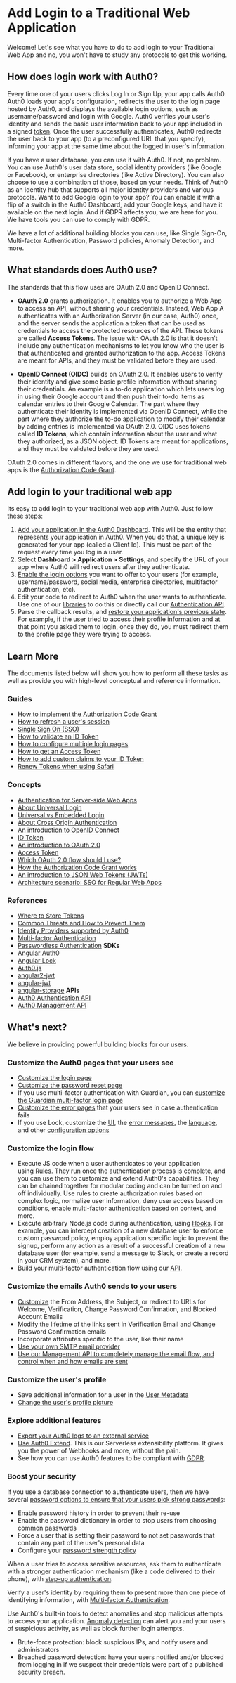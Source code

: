 # Add Login to a Traditional Web Application

Welcome! Let's see what you have to do to add login to your Traditional Web App and no, you won't have to study any protocols to get this working.

## How does login work with Auth0?

Every time one of your users clicks Log In or Sign Up, your app calls Auth0. Auth0 loads your app's configuration, redirects the user to the login page hosted by Auth0, and displays the available login options, such as username/password and login with Google. Auth0 verifies your user's identity and sends the basic user information back to your app included in a signed [token](/tokens/id-token). Once the user successfully authenticates, Auth0 redirects the user back to your app (to a preconfigured URL that you specify), informing your app at the same time about the logged in user's information. 

If you have a user database, you can use it with Auth0. If not, no problem. You can use Auth0's user data store, social identity providers (like Google or Facebook), or enterprise directories (like Active Directory). You can also choose to use a combination of those, based on your needs. Think of Auth0 as an identity hub that supports all major identity providers and various protocols. Want to add Google login to your app? You can enable it with a flip of a switch in the Auth0 Dashboard, add your Google keys, and have it available on the next login. And if GDPR affects you, we are here for you. We have tools you can use to comply with GDPR. 

We have a lot of additional building blocks you can use, like Single Sign-On, Multi-factor Authentication, Password policies, Anomaly Detection, and more.

## What standards does Auth0 use?

The standards that this flow uses are OAuth 2.0 and OpenID Connect.

- **OAuth 2.0** grants authorization. It enables you to authorize a Web App to access an API, without sharing your credentials. Instead, Web App A authenticates with an Authorization Server (in our case, Auth0) once, and the server sends the application a token that can be used as credentials to access the protected resources of the API. These tokens are called **Access Tokens**. The issue with OAuth 2.0 is that it doesn't include any authentication mechanisms to let you know who the user is that authenticated and granted authorization to the app. Access Tokens are meant for APIs, and they must be validated before they are used.

- **OpenID Connect (OIDC)** builds on OAuth 2.0. It enables users to verify their identity and give some basic profile information without sharing their credentials. An example is a to-do application which lets users log in using their Google account and then push their to-do items as calendar entries to their Google Calendar. The part where they authenticate their identity is implemented via OpenID Connect, while the part where they authorize the to-do application to modify their calendar by adding entries is implemented via OAuth 2.0. OIDC uses tokens called **ID Tokens**, which contain information about the user and what they authorized, as a JSON object. ID Tokens are meant for applications, and they must be validated before they are used.

OAuth 2.0 comes in different flavors, and the one we use for traditional web apps is the [Authorization Code Grant](/application-auth/current/server-side-web).

## Add login to your traditional web app

Its easy to add login to your traditional web app with Auth0. Just follow these steps:

1. [Add your application in the Auth0 Dashboard](/applications/spa). This will be the entity that represents your application in Auth0. When you do that, a unique key is generated for your app (called a Client Id). This must be part of the request every time you log in a user.
2. Select **Dashboard > Application > Settings**, and specify the URL of your app where Auth0 will redirect users after they authenticate.
3. [Enable the login options](/identityproviders) you want to offer to your users (for example, username/password, social media, enterprise directories, multifactor authentication, etc).
4. Edit your code to redirect to Auth0 when the user wants to authenticate. Use one of our [libraries](/libraries) to do this or directly call our [Authentication API](/api/authentication#authorization-code-grant).
5. Parse the callback results, and [restore your application's previous state](/protocols/oauth2/oauth-state#how-to-use-the-parameter-to-restore-state). For example, if the user tried to access their profile information and at that point you asked them to login, once they do, you must redirect them to the profile page they were trying to access.

## Learn More

The documents listed below will show you how to perform all these tasks as well as provide you with high-level conceptual and reference information.

### Guides

- [How to implement the Authorization Code Grant](/application-auth/current/server-side-web)
- [How to refresh a user's session](/api-auth/tutorials/silent-authentication)
- [Single Sign On (SSO)](/sso/current/single-page-apps)
- [How to validate an ID Token](/tokens/id-token#validate-an-id-token)
- [How to configure multiple login pages](/hosted-pages/login#configure-multiple-pages-by-using-separate-tenants)
- [How to get an Access Token](/tokens/access-token)
- [How to add custom claims to your ID Token](/scopes/current#example-add-custom-claims)
- [Renew Tokens when using Safari](/api-auth/token-renewal-in-safari)

### Concepts

- [Authentication for Server-side Web Apps](/application-auth/current/server-side-web)
- [About Universal Login](/hosted-pages/login#about-universal-login)
- [Universal vs Embedded Login](/guides/login/universal-vs-embedded)
- [About Cross Origin Authentication](/cross-origin-authentication)
- [An introduction to OpenID Connect](/protocols/oidc)
- [ID Token](/tokens/id-token)
- [An introduction to OAuth 2.0](/protocols/oauth2)
- [Access Token](/tokens/access-token)
- [Which OAuth 2.0 flow should I use?](/api-auth/which-oauth-flow-to-use)
- [How the Authorization Code Grant works](/api-auth/grant/authorization-code)
- [An introduction to JSON Web Tokens (JWTs)](/jwt)
- [Architecture scenario: SSO for Regular Web Apps](/architecture-scenarios/web-app-sso)

### References

- [Where to Store Tokens](/security/store-tokens)
- [Common Threats and How to Prevent Them](/security/common-threats)
- [Identity Providers supported by Auth0](/connections)
- [Multi-factor Authentication](/multifactor-authentication)
- [Passwordless Authentication](/connections/passwordless)
**SDKs**
- [Angular Auth0](https://github.com/auth0/angular-auth0)
- [Angular Lock](https://github.com/auth0/angular-lock)
- [Auth0.js](https://github.com/auth0/auth0.js)
- [angular2-jwt](https://github.com/auth0/angular2-jwt)
- [angular-jwt](https://github.com/auth0/angular-jwt)
- [angular-storage](https://github.com/auth0/angular-storage)
**APIs**
- [Auth0 Authentication API](/api/authentication)
- [Auth0 Management API](/api/management/v2)



## What's next?

We believe in providing powerful building blocks for our users. 

### Customize the Auth0 pages that your users see

- [Customize the login page](/hosted-pages/login)
- [Customize the password reset page](/hosted-pages/password-reset)
- If you use multi-factor authentication with Guardian, you can [customize the Guardian multi-factor login page](/hosted-pages/password-reset)
- [Customize the error pages](/hosted-pages/error-pages) that your users see in case authentication fails
- If you use Lock, customize the [UI](/libraries/lock/v11/ui-customization), the [error messages](/libraries/lock/v11/customizing-error-messages), the [language](/libraries/lock/v11/i18n), and other [configuration options](/libraries/lock/v11/configuration)

### Customize the login flow

- Execute JS code when a user authenticates to your application using [Rules](/rules). They run once the authentication process is complete, and you can use them to customize and extend Auth0's capabilities. They can be chained together for modular coding and can be turned on and off individually. Use rules to create authorization rules based on complex logic, normalize user information, deny user access based on conditions, enable multi-factor authentication based on context, and more.
- Execute arbitrary Node.js code during authentication, using [Hooks](/hooks). For example, you can intercept creation of a new database user to enforce custom password policy, employ application specific logic to prevent the signup, perform any action as a result of a successful creation of a new database user (for example, send a message to Slack, or create a record in your CRM system), and more.
- Build your multi-factor authentication flow using our [API](/multifactor-authentication/api).

### Customize the emails Auth0 sends to your users

- [Customize](/email/templates) the From Address, the Subject, or redirect to URLs for Welcome, Verification, Change Password Confirmation, and Blocked Account Emails
- Modify the lifetime of the links sent in Verification Email and Change Password Confirmation emails
- Incorporate attributes specific to the user, like their name
- [Use your own SMTP email provider](/email/providers)
- [Use our Management API to completely manage the email flow, and control when and how emails are sent](/email/custom)

### Customize the user's profile

- Save additional information for a user in the [User Metadata](/metadata)
- [Change the user's profile picture](/user-profile/user-picture)

### Explore additional features

- [Export your Auth0 logs to an external service](/extensions#export-auth0-logs-to-an-external-service)
- [Use Auth0 Extend](https://goextend.io/). This is our Serverless extensibility platform. It gives you the power of Webhooks and more, without the pain. 
- See how you can use Auth0 features to be compliant with [GDPR](/compliance/gdpr/features-aiding-compliance).

### Boost your security

If you use a database connection to authenticate users, then we have several [password options to ensure that your users pick strong passwords](/connections/database/password-options):

- Enable password history in order to prevent their re-use
- Enable the password dictionary in order to stop users from choosing common passwords
- Force a user that is setting their password to not set passwords that contain any part of the user's personal data
- Configure your [password strength policy](/connections/database/password-strength)

When a user tries to access sensitive resources, ask them to authenticate with a stronger authentication mechanism (like a code delivered to their phone), with [step-up authentication](/multifactor-authentication/step-up-authentication).

Verify a user's identity by requiring them to present more than one piece of identifying information, with [Multi-factor Authentication](/multifactor-authentication).

Use Auth0's built-in tools to detect anomalies and stop malicious attempts to access your application. [Anomaly detection](/anomaly-detection) can alert you and your users of suspicious activity, as well as block further login attempts. 

- Brute-force protection: block suspicious IPs, and notify users and administrators
- Breached password detection: have your users notified and/or blocked from logging in if we suspect their credentials were part of a published security breach.
